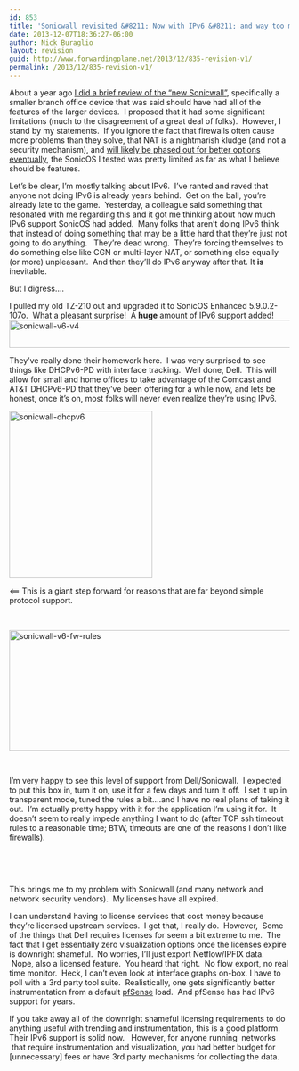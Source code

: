 ```yaml
---
id: 853
title: 'Sonicwall revisited &#8211; Now with IPv6 &#8211; and way too much licensing cruft.'
date: 2013-12-07T18:36:27-06:00
author: Nick Buraglio
layout: revision
guid: http://www.forwardingplane.net/2013/12/835-revision-v1/
permalink: /2013/12/835-revision-v1/
---
```

About a year ago [I did a brief review of the &#8220;new Sonicwall&#8221;](http://www.forwardingplane.net/2012/12/sonicwall-old-dog-learns-some-new-tricks/ "Sonicwall – Old dog learns [some] new tricks"), specifically a smaller branch office device that was said should have had all of the features of the larger devices.  I proposed that it had some significant limitations (much to the disagreement of a great deal of folks).  However, I stand by my statements.  If you ignore the fact that firewalls often cause more problems than they solve, that NAT is a nightmarish kludge (and not a security mechanism), and [will likely be phased out for better options eventually](http://www.forwardingplane.net/2013/03/why-hardware-firewalls-are-the-walking-dead/ "Why hardware firewalls are the walking dead"), the SonicOS I tested was pretty limited as far as what I believe should be features.

Let&#8217;s be clear, I&#8217;m mostly talking about IPv6.  I&#8217;ve ranted and raved that anyone not doing IPv6 is already years behind.  Get on the ball, you&#8217;re already late to the game.  Yesterday, a colleague said something that resonated with me regarding this and it got me thinking about how much IPv6 support SonicOS had added.  Many folks that aren&#8217;t doing IPv6 think that instead of doing something that may be a little hard that they&#8217;re just not going to do anything.   They&#8217;re dead wrong.  They&#8217;re forcing themselves to do something else like CGN or multi-layer NAT, or something else equally (or more) unpleasant.  And then they&#8217;ll do IPv6 anyway after that. It **is** inevitable. 

But I digress….

I pulled my old TZ-210 out and upgraded it to SonicOS Enhanced 5.9.0.2-107o.  What a pleasant surprise!  A **huge** amount of IPv6 support added!  [<img class=" wp-image-840 alignright" alt="sonicwall-v6-v4" src="http://www.forwardingplane.net/wp-content/uploads/2013/12/sonicwall-v6-v4.png" width="551" height="50" srcset="http://www.forwardingplane.net/wp-content/uploads/2013/12/sonicwall-v6-v4.png 1134w, http://www.forwardingplane.net/wp-content/uploads/2013/12/sonicwall-v6-v4-300x27.png 300w, http://www.forwardingplane.net/wp-content/uploads/2013/12/sonicwall-v6-v4-1024x93.png 1024w, http://www.forwardingplane.net/wp-content/uploads/2013/12/sonicwall-v6-v4-550x50.png 550w" sizes="(max-width: 551px) 100vw, 551px" />](http://www.forwardingplane.net/wp-content/uploads/2013/12/sonicwall-v6-v4.png)

They&#8217;ve really done their homework here.  I was very surprised to see things like DHCPv6-PD with interface tracking.  Well done, Dell.  This will allow for small and home offices to take advantage of the Comcast and AT&T DHCPv6-PD that they&#8217;ve been offering for a while now, and lets be honest, once it&#8217;s on, most folks will never even realize they&#8217;re using IPv6.

[<img class="size-medium wp-image-836 alignleft" alt="sonicwall-dhcpv6" src="http://www.forwardingplane.net/wp-content/uploads/2013/12/sonicwall-dhcpv6-257x300.png" width="257" height="300" srcset="http://www.forwardingplane.net/wp-content/uploads/2013/12/sonicwall-dhcpv6-257x300.png 257w, http://www.forwardingplane.net/wp-content/uploads/2013/12/sonicwall-dhcpv6-880x1024.png 880w, http://www.forwardingplane.net/wp-content/uploads/2013/12/sonicwall-dhcpv6-550x639.png 550w, http://www.forwardingplane.net/wp-content/uploads/2013/12/sonicwall-dhcpv6.png 1200w" sizes="(max-width: 257px) 100vw, 257px" />](http://www.forwardingplane.net/wp-content/uploads/2013/12/sonicwall-dhcpv6.png)

<== This is a giant step forward for reasons that are far beyond simple protocol support.

&nbsp;

<img class="wp-image-839 alignright" alt="sonicwall-v6-fw-rules" src="http://www.forwardingplane.net/wp-content/uploads/2013/12/sonicwall-v6-fw-rules.png" width="537" height="216" srcset="http://www.forwardingplane.net/wp-content/uploads/2013/12/sonicwall-v6-fw-rules.png 3332w, http://www.forwardingplane.net/wp-content/uploads/2013/12/sonicwall-v6-fw-rules-300x120.png 300w, http://www.forwardingplane.net/wp-content/uploads/2013/12/sonicwall-v6-fw-rules-1024x410.png 1024w, http://www.forwardingplane.net/wp-content/uploads/2013/12/sonicwall-v6-fw-rules-550x220.png 550w" sizes="(max-width: 537px) 100vw, 537px" /> 

&nbsp;

I&#8217;m very happy to see this level of support from Dell/Sonicwall.  I expected to put this box in, turn it on, use it for a few days and turn it off.  I set it up in transparent mode, tuned the rules a bit….and I have no real plans of taking it out.  I&#8217;m actually pretty happy with it for the application I&#8217;m using it for.  It doesn&#8217;t seem to really impede anything I want to do (after TCP ssh timeout rules to a reasonable time; BTW, timeouts are one of the reasons I don&#8217;t like firewalls).

&nbsp;

&nbsp;

This brings me to my problem with Sonicwall (and many network and network security vendors).  My licenses have all expired.

I can understand having to license services that cost money because they&#8217;re licensed upstream services.  I get that, I really do.  However,  Some of the things that Dell requires licenses for seem a bit extreme to me.  The fact that I get essentially zero visualization options once the licenses expire is downright shameful.  No worries, I&#8217;ll just export Netflow/IPFIX data.  Nope, also a licensed feature.  You heard that right.  No flow export, no real time monitor.  Heck, I can&#8217;t even look at interface graphs on-box. I have to poll with a 3rd party tool suite.  Realistically, one gets significantly better instrumentation from a default <a href="http://www.pfsense.org" target="_blank">pfSense</a> load.  And pfSense has had IPv6 support for years.

If you take away all of the downright shameful licensing requirements to do anything useful with trending and instrumentation, this is a good platform. Their IPv6 support is solid now.   However, for anyone running  networks  that require instrumentation and visualization, you had better budget for [unnecessary] fees or have 3rd party mechanisms for collecting the data.

&nbsp;

&nbsp;

&nbsp;